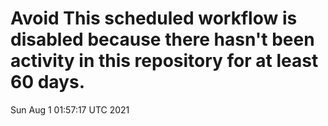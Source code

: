 # Avoid This scheduled workflow is disabled because there hasn't been activity in this repository for at least 60 days.
Sun Aug  1 01:57:17 UTC 2021
